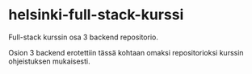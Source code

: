 # helsinki-full-stack-kurssi
Full-stack kurssin osa 3 backend repositorio.

Osion 3 backend erotettiin tässä kohtaan omaksi repositorioksi kurssin ohjeistuksen mukaisesti.
